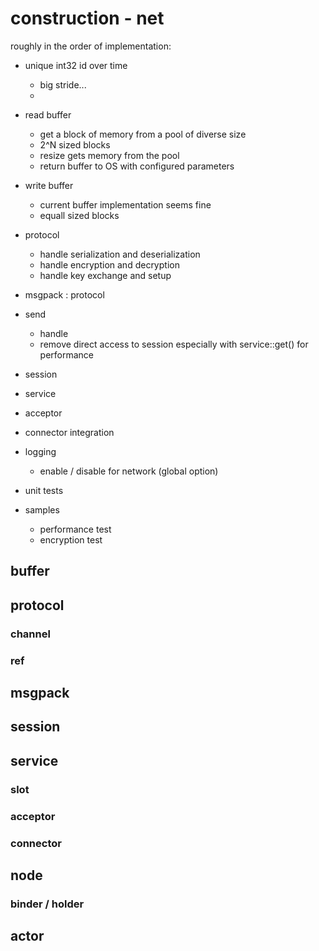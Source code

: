 # construction - net 

 roughly in the order of implementation: 

 - unique int32 id over time 
   - big stride... 
   - 

 - read buffer 
   - get a block of memory from a pool of diverse size 
   - 2^N sized blocks 
   - resize gets memory from the pool 
   - return buffer to OS with configured parameters


 - write buffer
   - current buffer implementation seems fine 
   - equall sized blocks 

 - protocol 
   - handle serialization and deserialization 
   - handle encryption and decryption 
   - handle key exchange and setup 

 - msgpack : protocol 

 - send 
   - handle 
   - remove direct access to session especially with service::get() for performance
   
 - session 
 - service 
 - acceptor 
 - connector integration 
 
 - logging 
   - enable / disable for network (global option)    

 - unit tests 

 - samples 
   - performance test 
   - encryption test 


## buffer 


## protocol 

### channel 

### ref 

## msgpack 


## session 

## service 

### slot 


### acceptor 

### connector 


## node 


### binder / holder 


## actor 






  

 